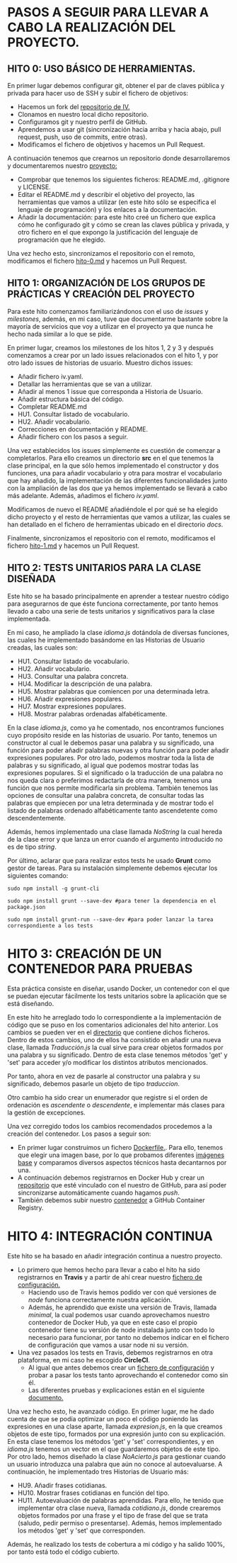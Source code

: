 # PASOS A SEGUIR PARA LLEVAR A CABO LA REALIZACIÓN DEL PROYECTO.

## HITO 0: USO BÁSICO DE HERRAMIENTAS.
En primer lugar debemos configurar git, obtener el par de claves pública y privada para hacer uso de SSH y subir el fichero de objetivos:
- Hacemos un fork del [repositorio de IV.](https://github.com/JJ/IV-20-21)
- Clonamos en nuestro local dicho repositorio.
- Configuramos git y nuestro perfil de GitHub.
- Aprendemos a usar git (sincronización hacia arriba y hacia abajo, pull request, push, uso de commits, entre otras).
- Modificamos el fichero de objetivos y hacemos un Pull Request.

A continuación tenemos que crearnos un repositorio donde desarrollaremos y documentaremos nuestro [proyecto:](https://github.com/irenecj/ProyectoIdiomasIV)
- Comprobar que tenemos los siguientes ficheros: README.md, .gitignore y LICENSE.
- Editar el README.md y describir el objetivo del proyecto, las herramientas que vamos a utilizar (en este hito sólo se especifica el lenguaje de programación) y los enlaces a la documentación.
- Añadir la documentación: para este hito creé un fichero que explica cómo he configurado git y cómo se crean las claves pública y privada, y otro fichero en el que expongo la justificación del lenguaje de programación que he elegido.

Una vez hecho esto, sincronizamos el repositorio con el remoto, modificamos el fichero [hito-0.md](https://github.com/JJ/IV-20-21/blob/master/proyectos/hito-0.md) y hacemos un Pull Request.

## HITO 1: ORGANIZACIÓN DE LOS GRUPOS DE PRÁCTICAS Y CREACIÓN DEL PROYECTO
Para este hito comenzamos familiarizándonos con el uso de *issues* y *milestones*, además, en mi caso, tuve que documentarme bastante sobre la mayoría de servicios que voy a utilizar en el proyecto ya que nunca he hecho nada similar a lo que se pide.

En primer lugar, creamos los milestones de los hitos 1, 2 y 3 y después comenzamos a crear por un lado issues relacionados con el hito 1, y por otro lado issues de historias de usuario. Muestro dichos issues:
- Añadir fichero iv.yaml.
- Detallar las herramientas que se van a utilizar.
- Añadir al menos 1 issue que corresponda a Historia de Usuario.
- Añadir estructura básica del código.
- Completar README.md
- HU1. Consultar listado de vocabulario.
- HU2. Añadir vocabulario.
- Correcciones en documentación y README.
- Añadir fichero con los pasos a seguir.

Una vez establecidos los issues simplemente es cuestión de comenzar a completarlos.
Para ello creamos un directorio **src** en el que tenemos la clase principal, en la que sólo hemos implementado el constructor y dos funciones, una para añadir vocabulario y otra para mostrar el vocabulario que hay añadido, la implementación de las diferentes funcionalidades junto con la ampliación de las dos que ya hemos implementado se llevará a cabo más adelante. Además, añadimos el fichero *iv.yaml*.

Modificamos de nuevo el README añadiéndole el por qué se ha elegido dicho proyecto y el resto de herramientas que vamos a utilizar, las cuales se han detallado en el fichero de herramientas ubicado en el directorio *docs*.

Finalmente, sincronizamos el repositorio con el remoto, modificamos el fichero [hito-1.md](https://github.com/JJ/IV-20-21/blob/master/proyectos/hito-1.md) y hacemos un Pull Request.

## HITO 2: TESTS UNITARIOS PARA LA CLASE DISEÑADA
Este hito se ha basado principalmente en aprender a testear nuestro código para asegurarnos de que éste funciona correctamente, por tanto hemos llevado a cabo una serie de tests unitarios y significativos para la clase implementada.

En mi caso, he ampliado la clase *idioma.js* dotándola de diversas funciones, las cuales he implementado basándome en las Historias de Usuario creadas, las cuales son:
- HU1. Consultar listado de vocabulario.
- HU2. Añadir vocabulario.
- HU3. Consultar una palabra concreta.
- HU4. Modificar la descripción de una palabra.
- HU5. Mostrar palabras que comiencen por una determinada letra.
- HU6. Añadir expresiones populares.
- HU7. Mostrar expresiones populares.
- HU8. Mostrar palabras ordenadas alfabéticamente.

En la clase *idioma.js*, como ya he comentado, nos encontramos funciones cuyo propósito reside en las historias de usuario. Por tanto, tenemos un constructor al cual le debemos pasar una palabra y su significado, una función para poder añadir palabras nuevas y otra función para poder añadir expresiones populares.
Por otro lado, podemos mostrar toda la lista de palabras y su significado, al igual que podemos mostrar todas las expresiones populares.
Si el significado o la traducción de una palabra no nos queda clara o preferimos redactarla de otra manera, tenemos una función que nos permite modificarla sin problema.
También tenemos las opciones de consultar una palabra concreta, de consultar todas las palabras que empiecen por una letra determinada y de mostrar todo el listado de palabras ordenado alfabéticamente tanto ascendetente como descendentemente.

Además, hemos implementado una clase llamada *NoString* la cual hereda de la clase error y que lanza un error cuando el argumento introducido no es de tipo *string*.

Por último, aclarar que para realizar estos tests he usado **Grunt** como gestor de tareas.
Para su instalación simplemente debemos ejecutar los siguientes comando:
~~~
sudo npm install -g grunt-cli

sudo npm install grunt --save-dev #para tener la dependencia en el package.json

sudo npm install grunt-run --save-dev #para poder lanzar la tarea correspondiente a los tests
~~~

# HITO 3: CREACIÓN DE UN CONTENEDOR PARA PRUEBAS
Esta práctica consiste en diseñar, usando Docker, un contenedor con el que se puedan ejecutar fácilmente los tests unitarios sobre la aplicación que se está diseñando.

En este hito he arreglado todo lo correspondiente a la implementación de código que se puso en los comentarios adicionales del hito anterior. Los cambios se pueden ver en el [directorio](https://github.com/irenecj/proyecto-idiomas/tree/master/src) que contiene dichos ficheros.
Dentro de estos cambios, uno de ellos ha consistido en añadir una nueva clase, llamada *Traducción.js* la cual sirve para crear objetos formados por una palabra y su significado. Dentro de esta clase tenemos métodos 'get' y 'set' para acceder y/o modificar los distintos atributos mencionados.

Por tanto, ahora en vez de pasarle al constructor una palabra y su significado, debemos pasarle un objeto de tipo *traduccion*.

Otro cambio ha sido crear un enumerador que registre si el orden de ordenación es *ascendente* o *descendente*, e implementar más clases para la gestión de excepciones.

Una vez corregido todos los cambios recomendados procedemos a la creación del contenedor. Los pasos a seguir son:
- En primer lugar construimos un fichero [Dockerfile.](https://github.com/irenecj/proyecto-idiomas/blob/master/Dockerfile). Para ello, tenemos que elegir una imagen base, por lo que probamos diferentes [imágenes base](https://github.com/irenecj/proyecto-idiomas/blob/master/docs/docker/pruebas-docker.md) y comparamos diversos aspectos técnicos hasta decantarnos por una.
- A continuación debemos registrarnos en Docker Hub y crear un [repositorio](https://hub.docker.com/repository/docker/irenecj/proyecto-idiomas) que esté vinculado con el nuestro de GitHub, para así poder sincronizarse automáticamente cuando hagamos *push*.
- También debemos subir nuestro [contenedor](https://github.com/users/irenecj/packages/container/package/proyectoidiomas) a GitHub Container Registry.

# HITO 4: INTEGRACIÓN CONTINUA
Este hito se ha basado en añadir integración continua a nuestro proyecto.
- Lo primero que hemos hecho para llevar a cabo el hito ha sido registrarnos en **Travis** y a partir de ahí crear nuestro [fichero de configuración.](https://github.com/irenecj/proyecto-idiomas/blob/master/.travis.yml)
  - Haciendo uso de Travis hemos podido ver con qué versiones de *node* funciona correctamente nuestra aplicación.
  - Además, he aprendido que existe una versión de Travis, llamada *minimal*, la cual podemos usar cuando aprovechamos nuestro contenedor de Docker Hub, ya que en este caso el propio contenedor tiene su versión de node instalada junto con todo lo necesario para funcionar, por tanto no debemos indicar en el fichero de configuración que vamos a usar node ni su versión.
- Una vez pasados los tests en Travis, debemos registrarnos en otra plataforma, en mi caso he escogido **CircleCI**.
  - Al igual que antes debemos crear un [fichero de configuración](https://github.com/irenecj/proyecto-idiomas/blob/master/.circleci/config.yml) y probar a pasar los tests tanto aprovechando el contenedor como sin él.
  - Las diferentes pruebas y explicaciones están en el siguiente [documento.](https://github.com/irenecj/proyecto-idiomas/blob/master/docs/integracion-continua/circle/Circe-CI.md)

Una vez hecho esto, he avanzado código. En primer lugar, me he dado cuenta de que se podía optimizar un poco el código poniendo las expresiones en una clase aparte, llamada *expresion.js*, en la que creamos objetos de este tipo, formados por una expresión junto con su explicación. En esta clase tenemos los métodos 'get' y 'set' correspondientes, y en *idioma.js* tenemos un vector en el que guardaremos objetos de este tipo. Por otro lado, hemos diseñado la clase *NoAcierto.js* para gestionar cuando un usuario introduzca una palabra que aún no conoce al autoevaluarse.
A continuación, he implementado tres Historias de Usuario más:
- HU9. Añadir frases cotidianas.
- HU10. Mostrar frases cotidianas en función del tipo.
- HU11. Autoevaluación de palabras aprendidas.
Para ello, he tenido que implementar otra clase nueva, llamada *cotidiano.js*, donde crearemos objetos formados por una frase y el tipo de frase del que se trata (saludo, pedir permiso o presentarse). Además, hemos implementado los métodos 'get' y 'set' que corresponden.

Además, he realizado los tests de cobertura a mi código y ha salido 100%, por tanto está todo el código cubierto.
